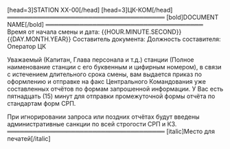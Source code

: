 [head=3]STATION XX-00[/head]
[head=3]ЦК-КОМ[/head]
═════════════════════════════════════
[bold]DOCUMENT NAME[/bold]
═════════════════════════════════════
Время от начала смены и дата: {{HOUR.MINUTE.SECOND}} {{DAY.MONTH.YEAR}}
Составитель документа:
Должность составителя: Оператор ЦК

Уважаемый (Капитан, Глава персонала и т.д.) станции (Полное наименование станции с его буквенным и цифирным номером), в связи с истечением длительного срока смены, вам выдается приказ по оформлению и отправке на факс Центрального Командования уже составленных отчётов по формам запрошенной информации. У Вас есть пятнадцать (15) минут для отправки промежуточной формы отчёта по стандартам форм СРП.

При игнорировании запроса или поздних отчётах будут введены административные санкции по всей строгости СРП и КЗ.
═════════════════════════════════════
[italic]Место для печатей[/italic]
